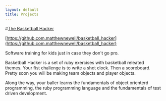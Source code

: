 ```yaml
---
layout: default
title: Projects
---
```


#[The Basketball Hacker](https://github.com.matthewnewell/basketball_hacker) 

[https://github.com.matthewnewell/basketball_hacker](https://github.com.matthewnewell/basketball_hacker) 

Software training for kids just in case they don't go pro.  

Basketball Hacker is a set of ruby exercises with basketball releated themes. Your fist challenge is to write a shot clock. Then a scoreboard. Pretty soon you will be making team objects and player objects.  

Along the way, your baller learns the fundamentals of object orienterd programming, the ruby programming language and the fundamentals of test driven development. 

